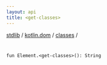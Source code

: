 ```yaml
---
layout: api
title: <get-classes>
---
```

[stdlib](../../index.html) / [kotlin.dom](../index.html) / [classes](index.html) / [<get-classes>](_get-classes_.html)

# <get-classes>

```
fun Element.<get-classes>(): String
```
